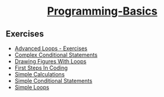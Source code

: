 # <a href="https://softuni.bg/trainings/1722/programming-basics-with-csharp-september-2017#lesson-6099" rel="ProgrammingBasics-September2017"><p align="center"> Programming-Basics <p></a>

## Exercises
- <a href="https://github.com/stefkavasileva/SoftUni-Software-Engineering/tree/master/Programming%20Basics/Exercises/AdvancedLoopsExercises" > Advanced Loops - Exercises </a>
- <a href="https://github.com/stefkavasileva/SoftUni-Software-Engineering/tree/master/Programming%20Basics/Exercises/ComplexConditionalStatements" > Complex Conditional Statements </a>
- <a href="https://github.com/stefkavasileva/SoftUni-Software-Engineering/tree/master/Programming%20Basics/Exercises/DrawingFiguresWithLoops" > Drawing Figures With Loops </a>
- <a href="https://github.com/stefkavasileva/SoftUni-Software-Engineering/tree/master/Programming%20Basics/Exercises/FirstStepsInCoding" > First Steps In Coding </a>
- <a href="https://github.com/stefkavasileva/SoftUni-Software-Engineering/tree/master/Programming%20Basics/Exercises/SimpleCalculations" > Simple Calculations </a>
- <a href="https://github.com/stefkavasileva/SoftUni-Software-Engineering/tree/master/Programming%20Basics/Exercises/SimpleConditionalStatements" > Simple Conditional Statements </a>
- <a href="https://github.com/stefkavasileva/SoftUni-Software-Engineering/tree/master/Programming%20Basics/Exercises/SimpleLoops" > Simple Loops </a>


